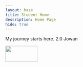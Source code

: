 ```yaml
---
layout: base
title: Student Home 
description: Home Page
hide: true
---
```


My journey starts here. 2.0 Jowan



<img src="https://i.pinimg.com/originals/25/e3/f7/25e3f70fbcd49d9798d8f2f6e43fa1c4.gif" width= "100" height="50">

